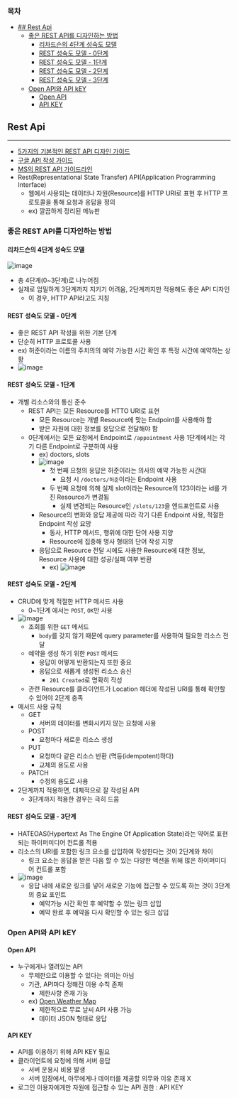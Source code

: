 ### 목차
- [## Rest Api](#-rest-api)
  - [좋은 REST API를 디자인하는 방법](#좋은-rest-api를-디자인하는-방법)
    - [리차드슨의 4단계 성숙도 모델](#리차드슨의-4단계-성숙도-모델)
    - [REST 성숙도 모델 - 0단계](#rest-성숙도-모델---0단계)
    - [REST 성숙도 모델 - 1단계](#rest-성숙도-모델---1단계)
    - [REST 성숙도 모델 - 2단계](#rest-성숙도-모델---2단계)
    - [REST 성숙도 모델 - 3단계](#rest-성숙도-모델---3단계)
  - [Open API와 API kEY](#open-api와-api-key)
    - [Open API](#open-api)
    - [API KEY](#api-key)
## Rest Api
---------------------------
- [5가지의 기본적인 REST API 디자인 가이드](https://blog.restcase.com/5-basic-rest-api-design-guidelines/)
- [구글 API 작성 가이드](https://cloud.google.com/apis/design?hl=ko)
- [MS의 REST API 가이드라인](https://github.com/Microsoft/api-guidelines/blob/master/Guidelines.md)
- Rest(Representational State Transfer) API(Application Programming Interface)
  - 웹에서 사용되는 데이터나 자원(Resource)를 HTTP URI로 표현 후 HTTP 프로토콜을 통해 요청과 응답을 정의
  - ex) 깔끔하게 정리된 메뉴판

### 좋은 REST API를 디자인하는 방법
#### 리차드슨의 4단계 성숙도 모델
![image](https://user-images.githubusercontent.com/102513932/193714881-49691f38-677e-4d28-bb64-d8784b3c15a9.png)
- 총 4단계(0~3단계)로 나누어짐
- 실제로 엄밀하게 3단계까지 지키기 어려움, 2단계까지만 적용해도 좋은 API 디자인
  - 이 경우, HTTP API라고도 지칭

#### REST 성숙도 모델 - 0단계
- 좋은 REST API 작성을 위한 기본 단계
- 단순히 HTTP 프로토콜 사용
- ex) 허준이라는 이름의 주치의의 예약 가능한 시간 확인 후 특정 시간에 예약하는 상황
- ![image](https://user-images.githubusercontent.com/102513932/193715156-bc1e1131-f380-40b4-ac3e-0b130e7a7f07.png)

#### REST 성숙도 모델 - 1단계
- 개별 리소스와의 통신 준수
  - REST API는 모든 Resource를 HTTO URI로 표현
    - 모든 Resource는 개별 Resource에 맞는 Endpoint를 사용해야 함
    - 받은 자원에 대한 정보를 응답으로 전달해야 함
  - 0단계에서는 모든 요청에서 Endpoint로 ```/appointment``` 사용 1단계에서는 각기 다른 Endpoint로 구분하여 사용
    - ex) doctors, slots
    - ![image](https://user-images.githubusercontent.com/102513932/193716905-357cc4ce-f0ad-4f27-9683-37c99581e959.png)
      - 첫 번째 요청의 응답은 허준이라는 의사의 예약 가능한 시간대
        - 요청 시 ```/doctors/허준```이라는 Endpoint 사용
      - 두 번째 요청에 의해 실제 slot이라는 Resource의 123이라는 id를 가진 Resource가 변경됨
        - 실제 변경되는 Resource인 ```/slots/123```을 엔드포인트로 사용
    - Resource의 변화와 응답 제공에 따라 각기 다른 Endpoint 사용, 적절한 Endpoint 작성 요망
      - 동사, HTTP 메서드, 행위에 대한 단어 사용 지양
      - Resource에 집중해 명사 형태의 단어 작성 지향
    - 응답으로 Resource 전달 시에도 사용한 Resource에 대한 정보, Resource 사용에 대한 성공/실패 여부 반환
      - ex) ![image](https://user-images.githubusercontent.com/102513932/193718156-c61ecc6d-9683-469a-b65b-a56b47069764.png)

#### REST 성숙도 모델 - 2단계
- CRUD에 맞게 적절한 HTTP 메서드 사용
  - 0~1단계 에서는 ```POST```, ```OK```만 사용
- ![image](https://user-images.githubusercontent.com/102513932/193718313-8f52c1cc-4a2a-4a7b-bef1-2cd11bad71cb.png)
  - 조회를 위한 ```GET``` 메서드
    - ```body```를 갖지 않기 때문에 query parameter를 사용하여 필요한 리소스 전달
  - 예약을 생성 하기 위한 ```POST``` 메서드
    - 응답이 어떻게 반환되는지 또한 중요
    - 응답으로 새롭게 생성된 리소스 송신
      - ```201 Created```로 명확히 작성
  - 관련 Resource를 클라이언트가 Location 헤더에 작성된 URI를 통해 확인할 수 있어야 2단계 충족
- 메서드 사용 규칙
  - GET
    - 서버의 데이터를 변화시키지 않는 요청에 사용
  - POST
    - 요청마다 새로운 리소스 생성
  - PUT
    - 요청마다 같은 리소스 반환 (멱등(idempotent)하다)
    - 교체의 용도로 사용
  - PATCH
    - 수정의 용도로 사용
- 2단계까지 적용하면, 대체적으로 잘 작성된 API
  - 3단계까지 적용한 경우는 극히 드뭄

#### REST 성숙도 모델 - 3단계
- HATEOAS(Hypertext As The Engine Of Application State)라는 약어로 표현되는 하이퍼미디어 컨트롤 적용
- 리소스의 URI를 포함한 링크 요소를 삽입하여 작성한다는 것이 2단계와 차이
  - 링크 요소는 응답을 받은 다음 할 수 있는 다양한 액션을 위해 많은 하이퍼미디어 컨트롤 포함
- ![image](https://user-images.githubusercontent.com/102513932/193719575-18da8f59-5341-43ae-9793-1a047ffc3d32.png)
  - 응답 내에 새로운 링크를 넣어 새로운 기능에 접근할 수 있도록 하는 것이 3단계의 중요 포인트
    - 예약가능 시간 확인 후 예약할 수 있는 링크 삽입
    - 예약 완료 후 예약을 다시 확인할 수 있는 링크 삽입

### Open API와 API kEY

#### Open API
- 누구에게나 열려있는 API
  - 무제한으로 이용할 수 있다는 의미는 아님
  - 기관, API마다 정해진 이용 수칙 존재
    - 제한사항 존재 가능
  - ex) [Open Weather Map](https://openweathermap.org/api)
    - 제한적으로 무료 날씨 API 사용 가능
    - 데이터 JSON 형태로 응답

#### API KEY
- API를 이용하기 위해 API KEY 필요
- 클라이언트에 요청에 의해 서버 응답
  - 서버 운용시 비용 발생
  - 서버 입장에서, 아무에게나 데이터를 제공할 의무와 이유 존재 X
- 로그인 이용자에게만 자원에 접근할 수 있는 API 권한 : API KEY
